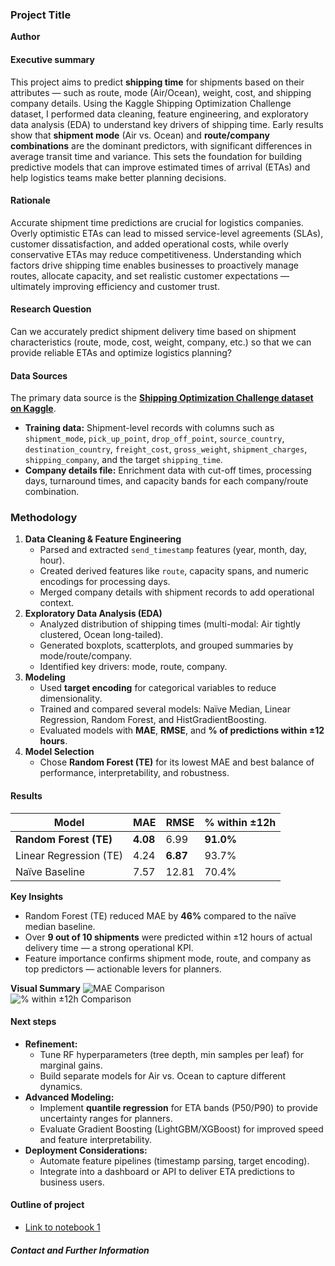 ### Project Title

**Author**

#### Executive summary
This project aims to predict **shipping time** for shipments based on their attributes — such as route, mode (Air/Ocean), weight, cost, and shipping company details. Using the Kaggle Shipping Optimization Challenge dataset, I performed data cleaning, feature engineering, and exploratory data analysis (EDA) to understand key drivers of shipping time. Early results show that **shipment mode** (Air vs. Ocean) and **route/company combinations** are the dominant predictors, with significant differences in average transit time and variance. This sets the foundation for building predictive models that can improve estimated times of arrival (ETAs) and help logistics teams make better planning decisions.

#### Rationale
Accurate shipment time predictions are crucial for logistics companies. Overly optimistic ETAs can lead to missed service-level agreements (SLAs), customer dissatisfaction, and added operational costs, while overly conservative ETAs may reduce competitiveness. Understanding which factors drive shipping time enables businesses to proactively manage routes, allocate capacity, and set realistic customer expectations — ultimately improving efficiency and customer trust.

#### Research Question
Can we accurately predict shipment delivery time based on shipment characteristics (route, mode, cost, weight, company, etc.) so that we can provide reliable ETAs and optimize logistics planning?

#### Data Sources
The primary data source is the **[Shipping Optimization Challenge dataset on Kaggle](https://www.kaggle.com/datasets/salil007/1-shipping-optimization-challenge)**.  
- **Training data:** Shipment-level records with columns such as `shipment_mode`, `pick_up_point`, `drop_off_point`, `source_country`, `destination_country`, `freight_cost`, `gross_weight`, `shipment_charges`, `shipping_company`, and the target `shipping_time`.  
- **Company details file:** Enrichment data with cut-off times, processing days, turnaround times, and capacity bands for each company/route combination.

### Methodology
1. **Data Cleaning & Feature Engineering**
   - Parsed and extracted `send_timestamp` features (year, month, day, hour).
   - Created derived features like `route`, capacity spans, and numeric encodings for processing days.
   - Merged company details with shipment records to add operational context.
2. **Exploratory Data Analysis (EDA)**
   - Analyzed distribution of shipping times (multi-modal: Air tightly clustered, Ocean long-tailed).
   - Generated boxplots, scatterplots, and grouped summaries by mode/route/company.
   - Identified key drivers: mode, route, company.
3. **Modeling**
   - Used **target encoding** for categorical variables to reduce dimensionality.
   - Trained and compared several models: Naïve Median, Linear Regression, Random Forest, and HistGradientBoosting.
   - Evaluated models with **MAE**, **RMSE**, and **% of predictions within ±12 hours**.
4. **Model Selection**
   - Chose **Random Forest (TE)** for its lowest MAE and best balance of performance, interpretability, and robustness.

#### Results
| Model | MAE | RMSE | % within ±12h |
|------|------|------|---------------|
| **Random Forest (TE)** | **4.08** | 6.99 | **91.0%** |
| Linear Regression (TE) | 4.24 | **6.87** | 93.7% |
| Naïve Baseline | 7.57 | 12.81 | 70.4% |

**Key Insights**
- Random Forest (TE) reduced MAE by **46%** compared to the naïve median baseline.
- Over **9 out of 10 shipments** were predicted within ±12 hours of actual delivery time — a strong operational KPI.
- Feature importance confirms shipment mode, route, and company as top predictors — actionable levers for planners.

**Visual Summary**
![MAE Comparison](MAE_plot.png)  
![% within ±12h Comparison](accuracy_plot.png)

#### Next steps
- **Refinement:**  
  - Tune RF hyperparameters (tree depth, min samples per leaf) for marginal gains.
  - Build separate models for Air vs. Ocean to capture different dynamics.
- **Advanced Modeling:**  
  - Implement **quantile regression** for ETA bands (P50/P90) to provide uncertainty ranges for planners.
  - Evaluate Gradient Boosting (LightGBM/XGBoost) for improved speed and feature interpretability.
- **Deployment Considerations:**  
  - Automate feature pipelines (timestamp parsing, target encoding).
  - Integrate into a dashboard or API to deliver ETA predictions to business users.

#### Outline of project

- [Link to notebook 1]()



##### Contact and Further Information
